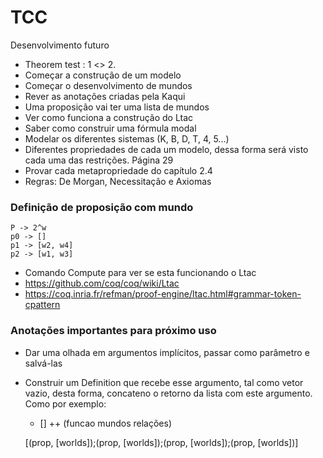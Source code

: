 # TCC


Desenvolvimento futuro 

- Theorem test : 1 <> 2. 
- Começar a construção de um modelo 
- Começar o desenvolvimento de mundos 
- Rever as anotações criadas pela Kaqui 
- Uma proposição vai ter uma lista de mundos 
- Ver como funciona a construção do Ltac 
- Saber como construir uma fórmula modal 
- Modelar os diferentes sistemas (K, B, D, T, 4, 5...) 
- Diferentes propriedades de cada um modelo, dessa forma
será visto cada uma das restrições. Página 29 
- Provar cada metapropriedade do capítulo 2.4 
- Regras: De Morgan, Necessitação e Axiomas 

### Definição de proposição com mundo

    P -> 2^w
    p0 -> []
    p1 -> [w2, w4]
    p2 -> [w1, w3]


- Comando Compute para ver se esta funcionando o Ltac 
- https://github.com/coq/coq/wiki/Ltac 
- https://coq.inria.fr/refman/proof-engine/ltac.html#grammar-token-cpattern 


 ### Anotações importantes para próximo uso 
 
- Dar uma olhada em argumentos implícitos, passar como parâmetro e salvá-las
- Construir um Definition que recebe esse argumento, tal como vetor vazio,
    desta forma, concateno o retorno da lista com este argumento. Como por exemplo:
    - [] ++ (funcao mundos relações)


    [(prop, [worlds]);(prop, [worlds]);(prop, [worlds]);(prop, [worlds])]
